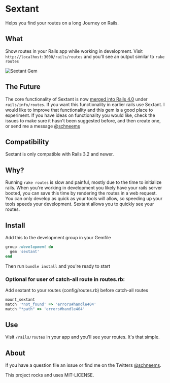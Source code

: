 # Sextant

Helps you find your routes on a long Journey on Rails.

## What

Show routes in your Rails app while working in development. Visit `http://localhost:3000/rails/routes` and you'll see an output similar to `rake routes`

![Sextant Gem](http://media.tumblr.com/tumblr_m42lwz86aB1qevexf.png)


## The Future

The core functionality of Sextant is now [merged into Rails 4.0](https://github.com/rails/rails/commit/8186754097e0cc54a8853f2a5c0d2b3fbf4ae059) under `rails/info/routes`. If you want this functionality in earlier rails use Sextant. I would like to improve that functionality and this gem is a good place to experiment. If you have ideas on functionality you would like, check the issues to make sure it hasn't been suggested before, and then create one, or send me a message [@schneems](http://twitter.com/schneems)

## Compatibility

Sextant is only compatible with Rails 3.2 and newer. 

## Why?

Running `rake routes` is slow and painful, mostly due to the time to initialize rails. When you're working in development you likely have your rails server booted, you can save this time by rendering the routes in a web request. You can only develop as quick as your tools will allow, so speeding up your tools speeds your development. Sextant allows you to quickly see your routes.


## Install

Add this to the development group in your Gemfile

```ruby
group :development do
  gem 'sextant'
end
```

Then run `bundle install` and you're ready to start

### Optional for user of catch-all route in routes.rb:

Add sextant to your routes (config/routes.rb) before catch-all routes

```ruby
mount_sextant
match '*not_found' => 'errors#handle404'
match "*path" => 'errors#handle404'
```

## Use

Visit `/rails/routes` in your app and you'll see your routes. It's that simple.


## About

If you have a question file an issue or find me on the Twitters [@schneems](http://twitter.com/schneems).

This project rocks and uses MIT-LICENSE.